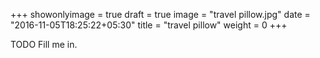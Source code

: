 +++
showonlyimage = true
draft = true
image = "travel pillow.jpg"
date = "2016-11-05T18:25:22+05:30"
title = "travel pillow"
weight = 0
+++

TODO Fill me in.

